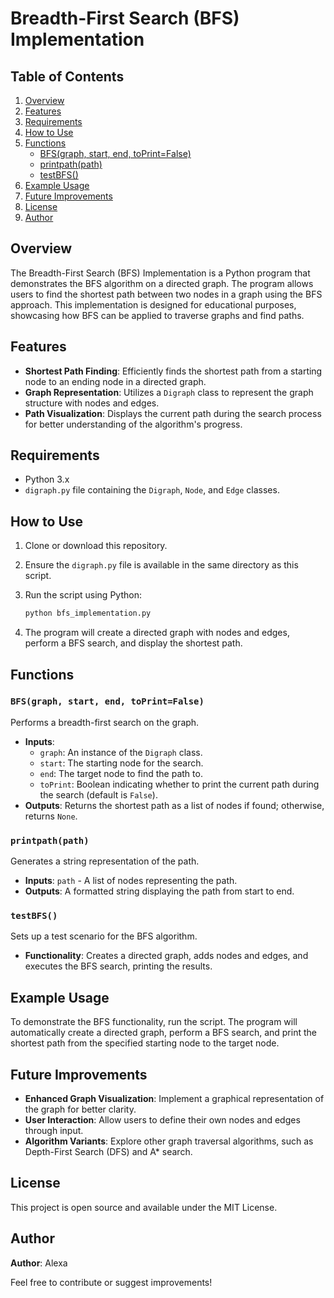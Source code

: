 # Breadth-First Search (BFS) Implementation

## Table of Contents

1. [Overview](#overview)
2. [Features](#features)
3. [Requirements](#requirements)
4. [How to Use](#how-to-use)
5. [Functions](#functions)
   - [BFS(graph, start, end, toPrint=False)](#bfsgraph-start-end-toprintfalse)
   - [printpath(path)](#printpathpath)
   - [testBFS()](#testbfs)
6. [Example Usage](#example-usage)
7. [Future Improvements](#future-improvements)
8. [License](#license)
9. [Author](#author)

## Overview

The Breadth-First Search (BFS) Implementation is a Python program that demonstrates the BFS algorithm on a directed graph. The program allows users to find the shortest path between two nodes in a graph using the BFS approach. This implementation is designed for educational purposes, showcasing how BFS can be applied to traverse graphs and find paths.

## Features

- **Shortest Path Finding**: Efficiently finds the shortest path from a starting node to an ending node in a directed graph.
- **Graph Representation**: Utilizes a `Digraph` class to represent the graph structure with nodes and edges.
- **Path Visualization**: Displays the current path during the search process for better understanding of the algorithm's progress.

## Requirements

- Python 3.x
- `digraph.py` file containing the `Digraph`, `Node`, and `Edge` classes.

## How to Use

1. Clone or download this repository.
2. Ensure the `digraph.py` file is available in the same directory as this script.
3. Run the script using Python:

    ```sh
    python bfs_implementation.py
    ```

4. The program will create a directed graph with nodes and edges, perform a BFS search, and display the shortest path.

## Functions

### `BFS(graph, start, end, toPrint=False)`

Performs a breadth-first search on the graph.

- **Inputs**: 
  - `graph`: An instance of the `Digraph` class.
  - `start`: The starting node for the search.
  - `end`: The target node to find the path to.
  - `toPrint`: Boolean indicating whether to print the current path during the search (default is `False`).
- **Outputs**: Returns the shortest path as a list of nodes if found; otherwise, returns `None`.

### `printpath(path)`

Generates a string representation of the path.

- **Inputs**: `path` - A list of nodes representing the path.
- **Outputs**: A formatted string displaying the path from start to end.

### `testBFS()`

Sets up a test scenario for the BFS algorithm.

- **Functionality**: Creates a directed graph, adds nodes and edges, and executes the BFS search, printing the results.

## Example Usage

To demonstrate the BFS functionality, run the script. The program will automatically create a directed graph, perform a BFS search, and print the shortest path from the specified starting node to the target node.

## Future Improvements

- **Enhanced Graph Visualization**: Implement a graphical representation of the graph for better clarity.
- **User Interaction**: Allow users to define their own nodes and edges through input.
- **Algorithm Variants**: Explore other graph traversal algorithms, such as Depth-First Search (DFS) and A* search.

## License

This project is open source and available under the MIT License.

## Author

**Author**: Alexa

Feel free to contribute or suggest improvements!
